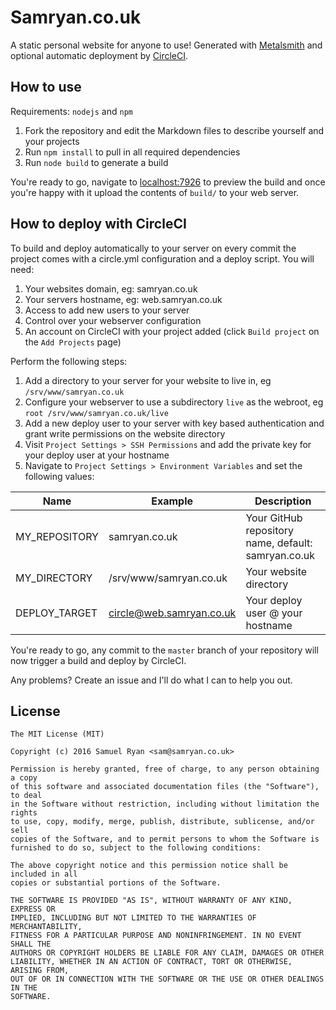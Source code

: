# Samryan.co.uk

A static personal website for anyone to use! Generated with [Metalsmith](http://metalsmith.io)
and optional automatic deployment by [CircleCI](https://circleci.com/).

## How to use

Requirements: `nodejs` and `npm`

1. Fork the repository and edit the Markdown files to describe yourself and your
projects
2. Run `npm install` to  pull in all required dependencies
3. Run `node build` to generate a build

You're ready to go, navigate to [localhost:7926](http://localhost:7926) to preview
the build and once you're happy with it upload the contents of `build/` to your web
server.

## How to deploy with CircleCI

To build and deploy automatically to your server on every commit the project comes
with a circle.yml configuration and a deploy script. You will need:

1. Your websites domain, eg: samryan.co.uk
2. Your servers hostname, eg: web.samryan.co.uk
3. Access to add new users to your server
4. Control over your webserver configuration
5. An account on CircleCI with your project added (click `Build project` on the `Add Projects` page)

Perform the following steps:

1. Add a directory to your server for your website to live in, eg `/srv/www/samryan.co.uk`
2. Configure your webserver to use a subdirectory `live` as the webroot, eg `root /srv/www/samryan.co.uk/live`
3. Add a new deploy user to your server with key based authentication and grant write permissions on the website directory
4. Visit `Project Settings > SSH Permissions` and add the private key for your deploy user at your hostname
5. Navigate to `Project Settings > Environment Variables` and set the following values:

Name | Example | Description
---- | ----- | -----------
MY_REPOSITORY | samryan.co.uk | Your GitHub repository name, default: samryan.co.uk
MY_DIRECTORY | /srv/www/samryan.co.uk | Your website directory
DEPLOY_TARGET | circle@web.samryan.co.uk | Your deploy user @ your hostname

You're ready to go, any commit to the `master` branch of your repository will now trigger a build and deploy by CircleCI.

Any problems? Create an issue and I'll do what I can to help you out.

## License

```
The MIT License (MIT)

Copyright (c) 2016 Samuel Ryan <sam@samryan.co.uk>

Permission is hereby granted, free of charge, to any person obtaining a copy
of this software and associated documentation files (the "Software"), to deal
in the Software without restriction, including without limitation the rights
to use, copy, modify, merge, publish, distribute, sublicense, and/or sell
copies of the Software, and to permit persons to whom the Software is
furnished to do so, subject to the following conditions:

The above copyright notice and this permission notice shall be included in all
copies or substantial portions of the Software.

THE SOFTWARE IS PROVIDED "AS IS", WITHOUT WARRANTY OF ANY KIND, EXPRESS OR
IMPLIED, INCLUDING BUT NOT LIMITED TO THE WARRANTIES OF MERCHANTABILITY,
FITNESS FOR A PARTICULAR PURPOSE AND NONINFRINGEMENT. IN NO EVENT SHALL THE
AUTHORS OR COPYRIGHT HOLDERS BE LIABLE FOR ANY CLAIM, DAMAGES OR OTHER
LIABILITY, WHETHER IN AN ACTION OF CONTRACT, TORT OR OTHERWISE, ARISING FROM,
OUT OF OR IN CONNECTION WITH THE SOFTWARE OR THE USE OR OTHER DEALINGS IN THE
SOFTWARE.
```
